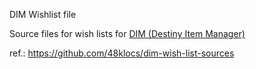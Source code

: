 DIM Wishlist file

Source files for wish lists for [DIM (Destiny Item
Manager)](https://github.com/DestinyItemManager)

ref.: https://github.com/48klocs/dim-wish-list-sources
